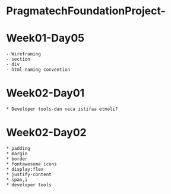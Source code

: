 # PragmatechFoundationProject-

# Week01-Day05

    - Wireframing
    - section
    - div
    - html naming convention
# Week02-Day01
    * Developer tools-dan necə istifaə etməli?
# Week02-Day02
    * padding
    * margin
    * border
    * fontawesome icons
    * display:flex
    * justify-content
    * span,i
    * developer tools 